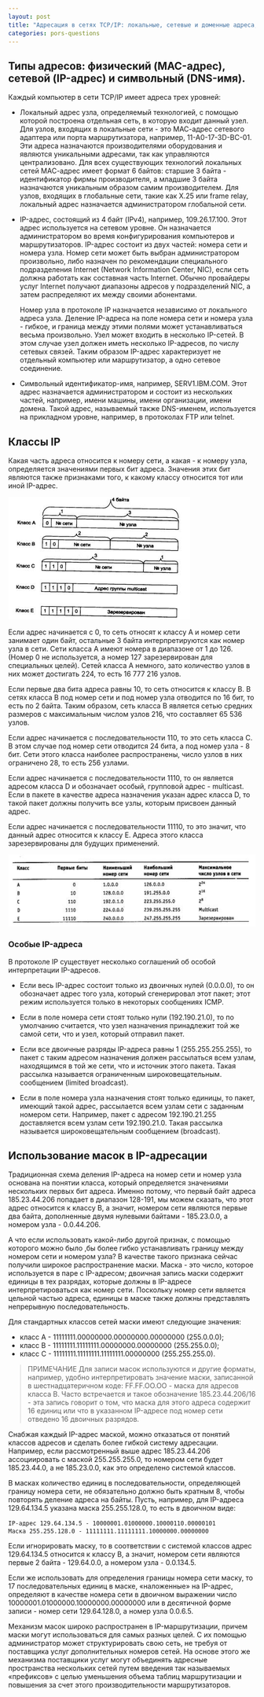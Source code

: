 ```yaml
---
layout: post
title: "Адресация в сетях TCP/IP: локальные, сетевые и доменные адреса, классы IP-адресов, маскирование IP-адресов"
categories: pors-questions
---
```


## Типы адресов: физический (MAC-адрес), сетевой (IP-адрес) и символьный (DNS-имя).

Каждый компьютер в сети TCP/IP имеет адреса трех уровней:

- Локальный адрес узла, определяемый технологией, с помощью которой построена отдельная
  сеть, в которую входит данный узел. Для узлов, входящих в локальные сети - это МАС-адрес
  сетевого адаптера или порта маршрутизатора, например, 11-А0-17-3D-BC-01. Эти адреса
  назначаются производителями оборудования и являются уникальными адресами, так как управляются
  централизовано. Для всех существующих технологий локальных сетей МАС-адрес имеет формат 6
  байтов: старшие 3 байта - идентификатор фирмы производителя, а младшие 3 байта назначаются
  уникальным образом самим производителем. Для узлов, входящих в глобальные сети, такие как
  Х.25 или frame relay, локальный адрес назначается администратором глобальной сети.

- IP-адрес, состоящий из 4 байт (IPv4), например, 109.26.17.100. Этот адрес используется на сетевом
  уровне. Он назначается администратором во время конфигурирования компьютеров и маршрутизаторов.
  IP-адрес состоит из двух частей: номера сети и номера узла. Номер сети может быть выбран администратором
  произвольно, либо назначен по рекомендации специального подразделения Internet
  (Network Information Center, NIC), если сеть должна работать как составная часть Internet.
  Обычно провайдеры услуг Internet получают диапазоны адресов у подразделений NIC, а затем распределяют
  их между своими абонентами.

  Номер узла в протоколе IP назначается независимо от локального адреса узла. Деление IP-адреса на поле
  номера сети и номера узла - гибкое, и граница между этими полями может устанавливаться весьма произвольно.
  Узел может входить в несколько IP-сетей. В этом случае узел должен иметь несколько IP-адресов, по числу
  сетевых связей. Таким образом IP-адрес характеризует не отдельный компьютер или маршрутизатор, а одно
  сетевое соединение.

- Символьный идентификатор-имя, например, SERV1.IBM.COM. Этот адрес назначается администратором и состоит
  из нескольких частей, например, имени машины, имени организации, имени домена. Такой адрес, называемый
  также DNS-именем, используется на прикладном уровне, например, в протоколах FTP или telnet.

## Классы IP

Какая часть адреса относится к номеру сети, а какая - к номеру узла, определяется значениями первых бит
адреса. Значения этих бит являются также признаками того, к какому классу относится тот или иной IP-адрес.

![Структура IP-адреса](/assets/q2-1.jpg "Структура IP-адреса")

Если адрес начинается с 0, то сеть относят к классу А и номер сети занимает один байт, остальные 3 байта
интерпретируются как номер узла в сети. Сети класса А имеют номера в диапазоне от 1 до 126. (Номер 0 не
используется, а номер 127 зарезервирован для специальных целей). Сетей класса А немного, зато количество
узлов в них может достигать 224, то есть 16 777 216 узлов.

Если первые два бита адреса равны 10, то сеть относится к классу В. В сетях класса В под номер сети и под
номер узла отводится по 16 бит, то есть по 2 байта. Таким образом, сеть класса В является сетью средних
размеров с максимальным числом узлов 216, что составляет 65 536 узлов.

Если адрес начинается с последовательности 110, то это сеть класса С. В этом случае под номер сети
отводится 24 бита, а под номер узла - 8 бит. Сети этого класса наиболее распространены, число узлов в
них ограничено 28, то есть 256 узлами.

Если адрес начинается с последовательности 1110, то он является адресом класса D и обозначает особый,
групповой адрес - multicast. Если в пакете в качестве адреса назначения указан адрес класса D, то
такой пакет должны получить все узлы, которым присвоен данный адрес.

Если адрес начинается с последовательности 11110, то это значит, что данный адрес относится к классу Е.
Адреса этого класса зарезервированы для будущих применений.

![Характеристики адресов разного класса](/assets/q2-2.jpg "Характеристики адресов разного класса")

### Особые IP-адреса

В протоколе IP существует несколько соглашений об особой интерпретации IP-адресов.

- Если весь IP-адрес состоит только из двоичных нулей (0.0.0.0), то он обозначает адрес того узла, который
  сгенерировал этот пакет; этот режим используется только в некоторых сообщениях ICMP.

- Если в поле номера сети стоят только нули (192.190.21.0), то по умолчанию считается, что узел назначения
  принадлежит той же самой сети, что и узел, который отправил пакет.

- Если все двоичные разряды IP-адреса равны 1 (255.255.255.255), то пакет с таким адресом назначения должен
  рассылаться всем узлам, находящимся в той же сети, что и источник этого пакета. Такая рассылка называется
  ограниченным широковещательным. сообщением (limited broadcast).

- Если в поле номера узла назначения стоят только единицы, то пакет, имеющий такой адрес, рассылается всем
  узлам сети с заданным номером сети. Например, пакет с адресом 192.190.21.255 доставляется всем узлам сети
  192.190.21.0. Такая рассылка называется широковещательным сообщением (broadcast).

## Использование масок в IP-адресации

Традиционная схема деления IP-адреса на номер сети и номер узла основана на понятии класса, который определяется
значениями нескольких первых бит адреса. Именно потому, что первый байт адреса 185.23.44.206 попадает в диапазон
128-191, мы можем сказать, что этот адрес относится к классу В, а значит, номером сети являются первые два байта,
дополненные двумя нулевыми байтами - 185.23.0.0, а номером узла - 0.0.44.206.

А что если использовать какой-либо другой признак, с помощью которого можно было ,бы более гибко устанавливать
границу между номером сети и номером узла? В качестве такого признака сейчас получили широкое распространение
маски. Маска - это число, которое используется в паре с IP-адресом; двоичная запись маски содержит единицы в
тех разрядах, которые должны в IP-адресе интерпретироваться как номер сети. Поскольку номер сети является
цельной частью адреса, единицы в маске также должны представлять непрерывную последовательность.

Для стандартных классов сетей маски имеют следующие значения:

- класс А - 11111111.00000000.00000000.00000000 (255.0.0.0);
- класс В - 11111111.11111111.00000000.00000000 (255.255.0.0);
- класс С - 11111111.11111111.11111111.00000000 (255.255.255.0).

> ПРИМЕЧАНИЕ Для записи масок используются и другие форматы, например, удобно интерпретировать значение
> маски, записанной в шестнадцатеричном коде: FF.FF.OO.OO - маска для адресов класса В. Часто встречается
> и такое обозначение 185.23.44.206/16 - эта запись говорит о том, что маска для этого адреса содержит 16
> единиц или что в указанном IP-адресе под номер сети отведено 16 двоичных разрядов.

Снабжая каждый IP-адрес маской, можно отказаться от понятий классов адресов и сделать более гибкой систему
адресации. Например, если рассмотренный выше адрес 185.23.44.206 ассоциировать с маской 255.255.255.0, то
номером сети будет 185.23.44.0, а не 185.23.0.0, как это определено системой классов.

В масках количество единиц в последовательности, определяющей границу номера сети, не обязательно должно
быть кратным 8, чтобы повторять деление адреса на байты. Пусть, например, для IP-адреса 129.64.134.5
указана маска 255.255.128.0, то есть в двоичном виде:

    IP-адрес 129.64.134.5 - 10000001.01000000.10000110.00000101
    Маска 255.255.128.0 - 11111111.11111111.10000000.00000000

Если игнорировать маску, то в соответствии с системой классов адрес 129.64.134.5 относится к классу В, а
значит, номером сети являются первые 2 байта - 129.64.0.0, а номером узла - 0.0.134.5.

Если же использовать для определения границы номера сети маску, то 17 последовательных единиц в маске,
«наложенные» на IP-адрес, определяют в качестве номера сети в двоичном выражении число
10000001.01000000.10000000.00000000 или в десятичной форме записи - номер сети 129.64.128.0, а номер узла 0.0.6.5.

Механизм масок широко распространен в IP-маршрутизации, причем маски могут использоваться для самых разных
целей. С их помощью администратор может структурировать свою сеть, не требуя от поставщика услуг дополнительных
номеров сетей. На основе этого же механизма поставщики услуг могут объединять адресные пространства нескольких
сетей путем введения так называемых «префиксов» с целью уменьшения объема таблиц маршрутизации и повышения за
счет этого производительности маршрутизаторов.
